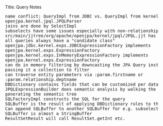 Title: Query Notes

<a name="Query-Notes"></a>


<pre>
name conflict: QueryImpl from JDBC vs. QueryImpl from kernel
openjpa.kernel.jpql.JPQLParser
joins are done by SelectImpl
subselects have some issues especially with non-relationship 
src/main/jjtree/org/apache/openjpa/kernel/jpql/JPQL.jjt has rules
all queries always have a "candidate class" 
openjpa.jdbc.kernel.exps.JDBCExpressionFactory implements
openjpa.kernel.exps.ExpressionFactory
openjpa.kernel.exps.InMemoryExpressionFactory implements
openjpa.kernel.exps.ExpressionFactory
can do in memory filtering by downcasting the JPA Query instance and
passing it a collection to filter
can traverse entity parameters via :param.firstname or
:param.relationship.deptname
DBDictionary contains fields that can be customized per database type
JPQLExpressionBuilder does semantic analysis by walking the syntax tree and
generating the semantic tree
SQLFactoryImpl constructs the SQL for the query
SQLBuffer is the result of applying DBDictionary rules to the semantic tree
Can append SQLBuffer to another SQLBuffer for e.g. subselects
SQLBuffer is almost a StringBuffer
ResultSetResult will call ResultSet.getInt etc.
</pre>